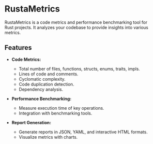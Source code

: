 # RustaMetrics

RustaMetrics is a  code metrics and performance benchmarking tool for Rust projects. It analyzes your codebase to provide insights into various metrics.

## Features

- **Code Metrics:**
  - Total number of files, functions, structs, enums, traits, impls.
  - Lines of code and comments.
  - Cyclomatic complexity.
  - Code duplication detection.
  - Dependency analysis.

- **Performance Benchmarking:**
  - Measure execution time of key operations.
  - Integration with benchmarking tools.

- **Report Generation:**
  - Generate reports in JSON, YAML, and interactive HTML formats.
  - Visualize metrics with charts.

